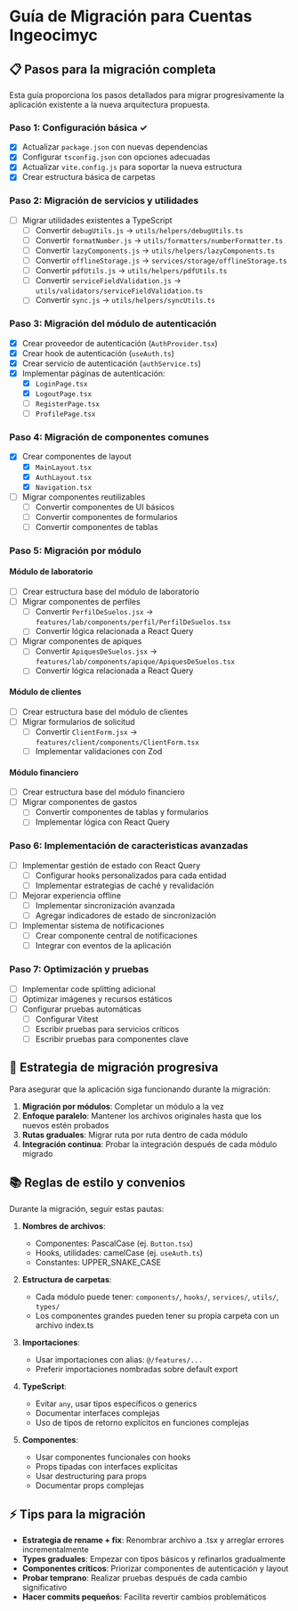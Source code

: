 # Guía de Migración para Cuentas Ingeocimyc

## 📋 Pasos para la migración completa

Esta guía proporciona los pasos detallados para migrar progresivamente la aplicación existente a la nueva arquitectura propuesta.

### Paso 1: Configuración básica ✓

- [x] Actualizar `package.json` con nuevas dependencias
- [x] Configurar `tsconfig.json` con opciones adecuadas
- [x] Actualizar `vite.config.js` para soportar la nueva estructura
- [x] Crear estructura básica de carpetas

### Paso 2: Migración de servicios y utilidades

- [ ] Migrar utilidades existentes a TypeScript
  - [ ] Convertir `debugUtils.js` → `utils/helpers/debugUtils.ts`
  - [ ] Convertir `formatNumber.js` → `utils/formatters/numberFormatter.ts`
  - [ ] Convertir `lazyComponents.js` → `utils/helpers/lazyComponents.ts`
  - [ ] Convertir `offlineStorage.js` → `services/storage/offlineStorage.ts`
  - [ ] Convertir `pdfUtils.js` → `utils/helpers/pdfUtils.ts`
  - [ ] Convertir `serviceFieldValidation.js` → `utils/validators/serviceFieldValidation.ts`
  - [ ] Convertir `sync.js` → `utils/helpers/syncUtils.ts`

### Paso 3: Migración del módulo de autenticación

- [x] Crear proveedor de autenticación (`AuthProvider.tsx`)
- [x] Crear hook de autenticación (`useAuth.ts`)
- [x] Crear servicio de autenticación (`authService.ts`)
- [x] Implementar páginas de autenticación:
  - [x] `LoginPage.tsx`
  - [x] `LogoutPage.tsx`
  - [ ] `RegisterPage.tsx`
  - [ ] `ProfilePage.tsx`

### Paso 4: Migración de componentes comunes

- [x] Crear componentes de layout
  - [x] `MainLayout.tsx`
  - [x] `AuthLayout.tsx`
  - [x] `Navigation.tsx`
- [ ] Migrar componentes reutilizables
  - [ ] Convertir componentes de UI básicos
  - [ ] Convertir componentes de formularios
  - [ ] Convertir componentes de tablas

### Paso 5: Migración por módulo

#### Módulo de laboratorio

- [ ] Crear estructura base del módulo de laboratorio
- [ ] Migrar componentes de perfiles
  - [ ] Convertir `PerfilDeSuelos.jsx` → `features/lab/components/perfil/PerfilDeSuelos.tsx`
  - [ ] Convertir lógica relacionada a React Query
- [ ] Migrar componentes de apiques
  - [ ] Convertir `ApiquesDeSuelos.jsx` → `features/lab/components/apique/ApiquesDeSuelos.tsx`
  - [ ] Convertir lógica relacionada a React Query

#### Módulo de clientes

- [ ] Crear estructura base del módulo de clientes
- [ ] Migrar formularios de solicitud
  - [ ] Convertir `ClientForm.jsx` → `features/client/components/ClientForm.tsx`
  - [ ] Implementar validaciones con Zod

#### Módulo financiero

- [ ] Crear estructura base del módulo financiero
- [ ] Migrar componentes de gastos
  - [ ] Convertir componentes de tablas y formularios
  - [ ] Implementar lógica con React Query

### Paso 6: Implementación de caracteristicas avanzadas

- [ ] Implementar gestión de estado con React Query
  - [ ] Configurar hooks personalizados para cada entidad
  - [ ] Implementar estrategias de caché y revalidación
- [ ] Mejorar experiencia offline
  - [ ] Implementar sincronización avanzada
  - [ ] Agregar indicadores de estado de sincronización
- [ ] Implementar sistema de notificaciones
  - [ ] Crear componente central de notificaciones
  - [ ] Integrar con eventos de la aplicación

### Paso 7: Optimización y pruebas

- [ ] Implementar code splitting adicional
- [ ] Optimizar imágenes y recursos estáticos
- [ ] Configurar pruebas automáticas
  - [ ] Configurar Vitest
  - [ ] Escribir pruebas para servicios críticos
  - [ ] Escribir pruebas para componentes clave

## 🔄 Estrategia de migración progresiva

Para asegurar que la aplicación siga funcionando durante la migración:

1. **Migración por módulos**: Completar un módulo a la vez
2. **Enfoque paralelo**: Mantener los archivos originales hasta que los nuevos estén probados
3. **Rutas graduales**: Migrar ruta por ruta dentro de cada módulo
4. **Integración continua**: Probar la integración después de cada módulo migrado

## 📚 Reglas de estilo y convenios

Durante la migración, seguir estas pautas:

1. **Nombres de archivos**:

   - Componentes: PascalCase (ej. `Button.tsx`)
   - Hooks, utilidades: camelCase (ej. `useAuth.ts`)
   - Constantes: UPPER_SNAKE_CASE

2. **Estructura de carpetas**:

   - Cada módulo puede tener: `components/`, `hooks/`, `services/`, `utils/`, `types/`
   - Los componentes grandes pueden tener su propia carpeta con un archivo index.ts

3. **Importaciones**:

   - Usar importaciones con alias: `@/features/...`
   - Preferir importaciones nombradas sobre default export

4. **TypeScript**:

   - Evitar `any`, usar tipos específicos o generics
   - Documentar interfaces complejas
   - Uso de tipos de retorno explícitos en funciones complejas

5. **Componentes**:
   - Usar componentes funcionales con hooks
   - Props tipadas con interfaces explícitas
   - Usar destructuring para props
   - Documentar props complejas

## ⚡ Tips para la migración

- **Estrategia de rename + fix**: Renombrar archivo a .tsx y arreglar errores incrementalmente
- **Types graduales**: Empezar con tipos básicos y refinarlos gradualmente
- **Componentes críticos**: Priorizar componentes de autenticación y layout
- **Probar temprano**: Realizar pruebas después de cada cambio significativo
- **Hacer commits pequeños**: Facilita revertir cambios problemáticos
